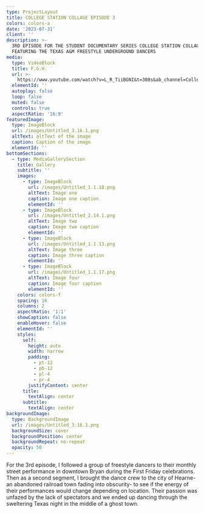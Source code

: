 ```yaml
---
type: ProjectLayout
title: COLLEGE STATION COLLAGE EPISODE 3
colors: colors-a
date: '2023-07-31'
client: ''
description: >-
  3RD EPISODE FOR THE STUDENT DOCUMENTARY SERIES COLLEGE STATION COLLAGE.
  FEATURING THE TEXAS A&M FREESTYLE UNDERGROUND DANCERS
media:
  type: VideoBlock
  title: F.G.H.
  url: >-
    https://www.youtube.com/watch?v=L_R_TiiBGNI&t=308s&ab_channel=CollegeStationCollage
  elementId: ''
  autoplay: false
  loop: false
  muted: false
  controls: true
  aspectRatio: '16:9'
featuredImage:
  type: ImageBlock
  url: /images/Untitled_3.16.1.png
  altText: altText of the image
  caption: Caption of the image
  elementId: ''
bottomSections:
  - type: MediaGallerySection
    title: Gallery
    subtitle: ''
    images:
      - type: ImageBlock
        url: /images/Untitled_1.1.18.png
        altText: Image one
        caption: Image one caption
        elementId: ''
      - type: ImageBlock
        url: /images/Untitled_2.14.1.png
        altText: Image two
        caption: Image two caption
        elementId: ''
      - type: ImageBlock
        url: /images/Untitled_1.1.13.png
        altText: Image three
        caption: Image three caption
        elementId: ''
      - type: ImageBlock
        url: /images/Untitled_1.1.17.png
        altText: Image four
        caption: Image four caption
        elementId: ''
    colors: colors-f
    spacing: 16
    columns: 2
    aspectRatio: '1:1'
    showCaption: false
    enableHover: false
    elementId: ''
    styles:
      self:
        height: auto
        width: narrow
        padding:
          - pt-12
          - pb-12
          - pl-4
          - pr-4
        justifyContent: center
      title:
        textAlign: center
      subtitle:
        textAlign: center
backgroundImage:
  type: BackgroundImage
  url: /images/Untitled_3.16.1.png
  backgroundSize: cover
  backgroundPosition: center
  backgroundRepeat: no-repeat
  opacity: 50
---
```

For the 3rd episode, I followed a group of freestyle dancers to their monthly street performance in downtown Bryan during the First Friday celebrations. Then as a second segment, I brought the dance crew to the city of Hearne- an abandoned railroad town fading into obscurity- to see if the energy of their performances would change depending on location. Their passion was unfazed by the lack of spectators and we ended up dancing through the sweltering Texas night in the middle of a ghost town.
